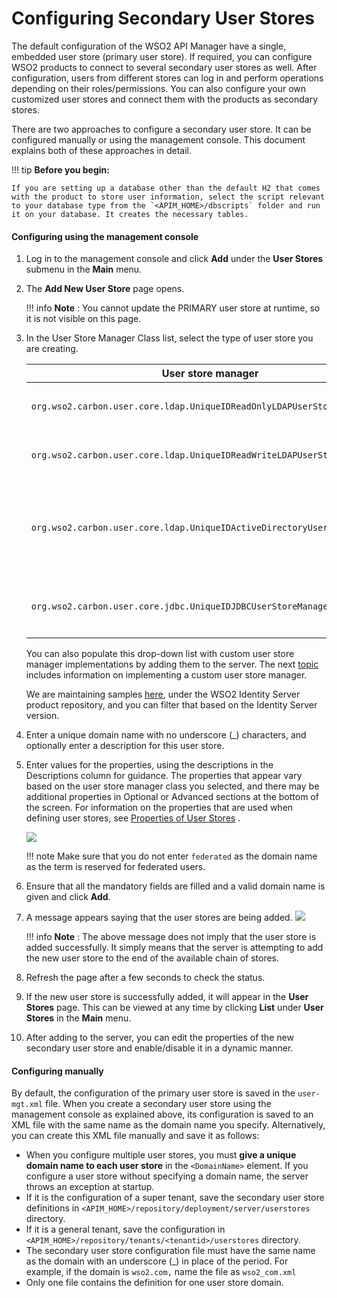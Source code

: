 # Configuring Secondary User Stores

The default configuration of  the WSO2 API Manager have a single, embedded user store (primary user store). If required, you can configure WSO2 products to connect to several secondary user stores as well. After configuration, users from different stores can log in and perform operations depending on their roles/permissions. You can also configure your own customized user stores and connect them with the products as secondary stores.

There are two approaches to configure a secondary user store. It can be configured manually or using the management console. This document explains both of these approaches in detail.

!!! tip
    **Before you begin:**

    If you are setting up a database other than the default H2 that comes with the product to store user information, select the script relevant to your database type from the `<APIM_HOME>/dbscripts` folder and run it on your database. It creates the necessary tables.


#### Configuring using the management console

1.  Log in to the management console and click **Add** under the **User Stores** submenu in the **Main** menu.
2.  The **Add New User Store** page opens.

    !!! info
        **Note** : You cannot update the PRIMARY user store at runtime, so it is not visible on this page.

3.  In the User Store Manager Class list, select the type of user store you are creating.

    <table>
    <thead>
    <tr class="header">
    <th>User store manager</th>
    <th>Description</th>
    </tr>
    </thead>
    <tbody>
    <tr class="odd">
    <td><code>org.wso2.carbon.user.core.ldap.UniqueIDReadOnlyLDAPUserStoreManager</code></td>
    <td><p>Use <code>ReadOnlyLDAPUserStoreManager</code> to do read-only operations for LDAP user stores.</p></td>
    </tr>
    <tr class="even">
    <td><code>org.wso2.carbon.user.core.ldap.UniqueIDReadWriteLDAPUserStoreManager</code></td>
    <td><p>Use <code>ReadWriteLDAPUserStoreManager</code> for LDAP user stores to do both read and write operations.</p></td>
    </tr>
    <tr class="odd">
    <td><code>org.wso2.carbon.user.core.ldap.UniqueIDActiveDirectoryUserStoreManager</code></td>
    <td><p>Use <code>ActiveDirectoryUserStoreManager</code> to configure an Active Directory Domain Service (AD DS) or Active Directory Lightweight Directory Service (AD LDS). This can be used <strong>only</strong> for read/write operations. If you need to use AD as read-only, you must use <code>org.wso2.carbon.user.core.ldap.UniqueIDReadOnlyLDAPUserStoreManager</code> or  <code>org.wso2.carbon.user.core.ldap.ReadOnlyLDAPUserStoreManager</code> .</p></td>
    </tr>
    <tr class="even">
    <td><code>org.wso2.carbon.user.core.jdbc.UniqueIDJDBCUserStoreManager</code></td>
    <td><p>Use <code>JDBCUserStoreManager</code> for JDBC user stores. The JDBC user store can be configured for read-only mode or read/write mode using the following property: <code>&lt;Property name=&quot;ReadOnly&quot;&gt;false/true&lt;/Property&gt;</code> .</p></td>
    </tr>
    </tbody>
    </table>

    You can also populate this drop-down list with custom user store manager implementations by adding them to the server. The next [topic](../writing-a-custom-user-store-manager) includes information on implementing a custom user store manager.
    
    We are maintaining samples [here](https://github.com/wso2/product-is/tree/v5.8.0/modules/samples/user-mgt/sample-custome-user-store-manager), under the WSO2 Identity Server product repository, and you can filter that based on the Identity Server version.

4.  Enter a unique domain name with no underscore (\_) characters, and optionally enter a description for this user store.

5.  Enter values for the properties, using the descriptions in the Descriptions column for guidance. The properties that appear vary based on the user store manager class you selected, and there may be additional properties in Optional or Advanced sections at the bottom of the screen. For information on the properties that are used when defining user stores, see [Properties of User Stores](https://docs.wso2.com/display/ADMIN44x/Working+with+Properties+of+User+Stores) .

    ![]({{base_path}}/assets/img/administer/secondary-user-store-definition.png)

    !!! note
        Make sure that you do not enter `federated` as the domain name as the term is reserved for federated users.

6.  Ensure that all the mandatory fields are filled and a valid domain name is given and click **Add**.

7.  A message appears saying that the user stores are being added.
    ![]({{base_path}}/assets/img/administer/secondary-user-store-update-msg.png)

    !!! info
        **Note** : The above message does not imply that the user store is added successfully. It simply means that the server is attempting to add the new user store to the end of the available chain of stores.

8.  Refresh the page after a few seconds to check the status.

9.  If the new user store is successfully added, it will appear in the **User Stores** page. This can be viewed at any time by clicking **List** under **User Stores** in the **Main** menu.

10. After adding to the server, you can edit the properties of the new secondary user store and enable/disable it in a dynamic manner.

#### Configuring manually

By default, the configuration of the primary user store is saved in the `user-mgt.xml` file. When you create a secondary user store using the management console as explained above, its configuration is saved to an XML file with the same name as the domain name you specify. Alternatively, you can create this XML file manually and save it as follows:

-   When you configure multiple user stores, you must **give a unique domain name to each user store** in the `<DomainName>` element. If you configure a user store without specifying a domain name, the server throws an exception at startup.
-   If it is the configuration of a super tenant, save the secondary user store definitions in `<APIM_HOME>/repository/deployment/server/userstores` directory.
-   If it is a general tenant, save the configuration in `<APIM_HOME>/repository/tenants/<tenantid>/userstores` directory.
-   The secondary user store configuration file must have the same name as the domain with an underscore (\_) in place of the period. For example, if the domain is `wso2.com,` name the file as `wso2_com.xml`
-   Only one file contains the definition for one user store domain.


